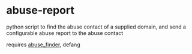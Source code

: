 # abuse-report
python script to find the abuse contact of a supplied domain, and send a configurable abuse report to the abuse contact


requires [abuse_finder](https://github.com/certsocietegenerale/abuse_finder), defang


